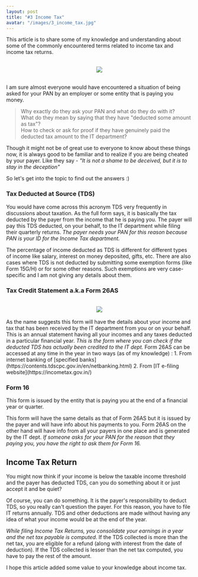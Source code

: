 ```yaml
---
layout: post
title: "#3 Income Tax"
avatar: "/images/3_income_tax.jpg"
---
```

This article is to share some of my knowledge and understanding about some of the commonly encountered terms related to income tax and income tax returns.

<br/>
<div style="text-align:center"><img src="{{ site.baseurl }}/images/3_income_tax.jpg" /></div>
<br/>

I am sure almost everyone would have encountered a situation of being asked for your PAN by an employer or some entity that is paying you money.

> Why exactly do they ask your PAN and what do they do with it? <br/>
> What do they mean by saying that they have "deducted some amount as tax"? <br/>
> How to check or ask for proof if they have genuinely paid the deducted tax amount to the IT department?

Though it might not be of great use to everyone to know about these things now, it is always good to be familiar and to realize if you are being cheated by your payer. Like they say - <i>"It is not a shame to be deceived, but it is to stay in the deception"</i>

So let's get into the topic to find out the answers :)

### Tax Deducted at Source (TDS)
You would have come across this acronym TDS very frequently in discussions about taxation. As the full form says, it is basically the tax deducted by the payer from the income that he is paying you. The payer will pay this TDS deducted, on your behalf, to the IT department while filing their quarterly returns. <i>The payer needs your PAN for this reason because PAN is your ID for the Income Tax department.</i>

The percentage of income deducted as TDS is different for different types of income like salary, interest on money deposited, gifts, etc. There are also cases where TDS is not deducted by submitting some exemption forms (like Form 15G/H) or for some other reasons. Such exemptions are very case-specific and I am not giving any details about them.

### Tax Credit Statement a.k.a Form 26AS
<br/>
<div style="text-align:center"><img src="{{ site.baseurl }}/images/3_26as.png" /></div>
<br/>
As the name suggests this form will have the details about your income and tax that has been received by the IT department from you or on your behalf. This is an annual statement having all your incomes and any taxes deducted in a particular financial year. <i>This is the form where you can check if the deducted TDS has actually been credited to the IT dept.</i> Form 26AS can be accessed at any time in the year in two ways (as of my knowledge) : 
1. From internet banking of [specified banks](https://contents.tdscpc.gov.in/en/netbanking.html)
2. From [IT e-filing website](https://incometax.gov.in/)

### Form 16
This form is issued by the entity that is paying you at the end of a financial year or quarter.

This form will have the same details as that of Form 26AS but it is issued by the payer and will have info about his payments to you. Form 26AS on the other hand will have info from all your payers in one place and is generated by the IT dept. 
<i>If someone asks for your PAN for the reason that they paying you, you have the right to ask them for Form 16.</i>

## Income Tax Return
You might now think if your income is below the taxable income threshold and the payer has deducted TDS, can you do something about it or just accept it and be quiet?

Of course, you can do something. It is the payer's responsibility to deduct TDS, so you really can't question the payer. For this reason, you have to file IT returns annually. TDS and other deductions are made without having any idea of what your income would be at the end of the year. 

<i>While filing Income Tax Returns, you consolidate your earnings in a year and the net tax payable is computed</i>. If the TDS collected is more than the net tax, you are eligible for a refund (along with interest from the date of deduction). If the TDS collected is lesser than the net tax computed, you have to pay the rest of the amount.

I hope this article added some value to your knowledge about income tax.